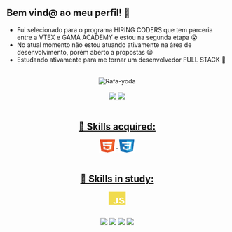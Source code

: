 ## Bem vind@ ao meu perfil! 👋

- Fui selecionado para o programa HIRING CODERS que tem parceria entre a VTEX e GAMA ACADEMY e estou na segunda etapa 😮
- No atual momento não estou atuando ativamente na área de desenvolvimento, porém aberto a propostas 😁
- Estudando ativamente para me tornar um desenvolvedor FULL STACK 🥶
 
<div align="center"><br>
  <img align="center" alt="Rafa-yoda" width=200px" src="https://pa1.narvii.com/6594/092a6cbdf933a3e53efca88e63d0c09805343bdc_hq.gif">
</div>
 
 <div align="center"><br>
  <a href="https://github.com/jhordanleandro">
  <img height="180em" src="https://github-readme-stats.vercel.app/api?username=jhordanleandro&show_icons=true&theme=dark&include_all_commits=true&count_private=true"/>
  <img height="180em" src="https://github-readme-stats.vercel.app/api/top-langs/?username=jhordanleandro&layout=compact&langs_count=7&theme=dark"/>
</div>

                                                                                                                                                 
 
                                                                                                                                                 
 <div style="display: inline_block" align="center"><br>
  <h2>🤩 Skills acquired:</h2>                          
  <img align="center" alt="Rafa-HTML" height="30" width="40" src="https://raw.githubusercontent.com/devicons/devicon/master/icons/html5/html5-original.svg">
  <img align="center" alt="Rafa-CSS" height="30" width="40" src="https://raw.githubusercontent.com/devicons/devicon/master/icons/css3/css3-original.svg">
 </div>
 
 <div style="display:inline_block" align="center"><br>
  <h2>🚀 Skills in study:</h2>                          
  <img align="center" alt="Rafa-Js" height="30" width="40" src="https://raw.githubusercontent.com/devicons/devicon/master/icons/javascript/javascript-plain.svg">
 </div>
                                                                                                                                                 

##

<div align="center">
<a href="https://www.linkedin.com/in/jhordanleandro/" target="_blank"><img src="https://img.shields.io/badge/LinkedIn-0077B5?style=for-the-badge&logo=linkedin&logoColor=white"target="_black"></a>
<a href="https://www.youtube.com/c/JhordanLeandro" target="_blank"><img src="https://img.shields.io/badge/YouTube-FF0000?style=for-the-badge&logo=youtube&logoColor=white" target="_blank"></a>
<a href="https://www.instagram.com/jhordanleandro/" target="_blank"><img src="https://img.shields.io/badge/Instagram-E4405F?style=for-the-badge&logo=instagram&logoColor=white" target="_blank"></a>
<a href="https://wa.me/5588992454062" target="_blank"><img src="https://img.shields.io/badge/WhatsApp-25D366?style=for-the-badge&logo=whatsapp&logoColor=white" target="_blank"></a>
</div>

<!--
 icones: https://devicon.dev/
 images redes sociais: https://dev.to/envoy_/150-badges-for-github-pnk
-->
